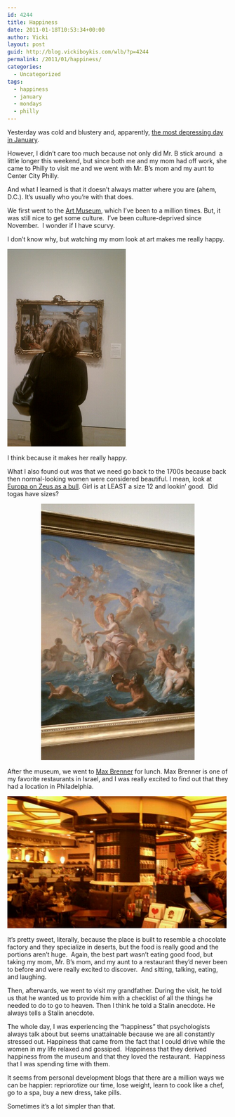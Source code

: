 ```yaml
---
id: 4244
title: Happiness
date: 2011-01-18T10:53:34+00:00
author: Vicki
layout: post
guid: http://blog.vickiboykis.com/wlb/?p=4244
permalink: /2011/01/happiness/
categories:
  - Uncategorized
tags:
  - happiness
  - january
  - mondays
  - philly
---
```

Yesterday was cold and blustery and, apparently, [the most depressing day in January](http://en.wikipedia.org/wiki/Blue_Monday_(date)).

However, I didn&#8217;t care too much because not only did Mr. B stick around  a little longer this weekend, but since both me and my mom had off work, she came to Philly to visit me and we went with Mr. B&#8217;s mom and my aunt to Center City Philly.

And what I learned is that it doesn&#8217;t always matter where you are (ahem, D.C.). It&#8217;s usually who you&#8217;re with that does.

We first went to the [Art Museum](http://www.philamuseum.org/), which I&#8217;ve been to a million times. But, it was still nice to get some culture.  I&#8217;ve been culture-deprived since November.  I wonder if I have scurvy.

I don&#8217;t know why, but watching my mom look at art makes me really happy.

<p style="text-align: left;">
  <a href="https://raw.githubusercontent.com/veekaybee/wlb/gh-pages/assets/images/2011/01/wpid-IMAG0564.jpg"><img class="aligncenter size-full wp-image-4245" title="wpid-IMAG0564.jpg" src="https://raw.githubusercontent.com/veekaybee/wlb/gh-pages/assets/images/2011/01/wpid-IMAG0564.jpg" alt="" width="270" height="449" /></a>
</p>

<p style="text-align: left;">
  I think because it makes her really happy.
</p>

<p style="text-align: left;">
  What I also found out was that we need go back to the 1700s because back then normal-looking women were considered beautiful. I mean, look at <a href="http://www.lib-art.com/imgpainting/2/5/8652-the-rape-of-europa-noel-nicolas-coypel.jpg">Europa on Zeus as a bull</a>. Girl is at LEAST a size 12 and lookin&#8217; good.  Did togas have sizes?
</p>

<p style="text-align: center;">
  <a href="https://raw.githubusercontent.com/veekaybee/wlb/gh-pages/assets/images/2011/01/wpid-IMAG0565.jpg"><img class="aligncenter size-full wp-image-4250" title="wpid-IMAG0565.jpg" src="https://raw.githubusercontent.com/veekaybee/wlb/gh-pages/assets/images/2011/01/wpid-IMAG0565.jpg" alt="" width="350" height="583" /></a>
</p>

<p style="text-align: left;">
  After the museum, we went to <a href="http://www.maxbrenner.com/">Max Brenner</a> for lunch. Max Brenner is one of my favorite restaurants in Israel, and I was really excited to find out that they had a location in Philadelphia.
</p>

<p style="text-align: left;">
  <a href="https://raw.githubusercontent.com/veekaybee/wlb/gh-pages/assets/images/2011/01/wpid-IMAG0570.jpg"><img class="aligncenter size-full wp-image-4247" title="wpid-IMAG0570.jpg" src="https://raw.githubusercontent.com/veekaybee/wlb/gh-pages/assets/images/2011/01/wpid-IMAG0570.jpg" alt="" width="500" height="300" /></a>
</p>

<p style="text-align: left;">
  It&#8217;s pretty sweet, literally, because the place is built to resemble a chocolate factory and they specialize in deserts, but the food is really good and the portions aren&#8217;t huge.  Again, the best part wasn&#8217;t eating good food, but taking my mom, Mr. B&#8217;s mom, and my aunt to a restaurant they&#8217;d never been to before and were really excited to discover.  And sitting, talking, eating, and laughing.
</p>

<p style="text-align: left;">
  Then, afterwards, we went to visit my grandfather. During the visit, he told us that he wanted us to provide him with a checklist of all the things he needed to do to go to heaven. Then I think he told a Stalin anecdote. He always tells a Stalin anecdote.
</p>

<p style="text-align: left;">
  The whole day, I was experiencing the &#8220;happiness&#8221; that psychologists always talk about but seems unattainable because we are all constantly stressed out. Happiness that came from the fact that I could drive while the women in my life relaxed and gossiped.  Happiness that they derived happiness from the museum and that they loved the restaurant.  Happiness that I was spending time with them.
</p>

<p style="text-align: left;">
  <p style="text-align: left;">
    It seems from personal development blogs that there are a million ways we can be happier: repriorotize our time, lose weight, learn to cook like a chef, go to a spa, buy a new dress, take pills.
  </p>
  
  <p style="text-align: left;">
    Sometimes it&#8217;s a lot simpler than that.
  </p>
  
  <p style="text-align: left;">
    <p style="text-align: left;">